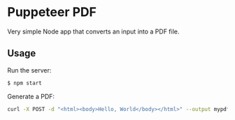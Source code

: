 Puppeteer PDF
=============

Very simple Node app that converts an input into a PDF file.

Usage
-----

Run the server:

```bash
$ npm start
```

Generate a PDF:

```bash
curl -X POST -d "<html><body>Hello, World</body></html>" --output mypdf.pdf http://localhost:3000
```
